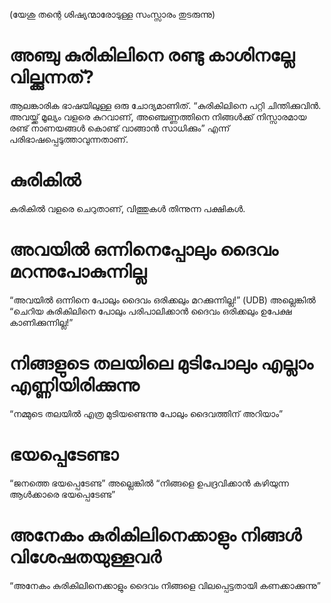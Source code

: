 (യേശു തന്റെ ശിഷ്യന്മാരോടുള്ള സംസ്സാരം തുടരുന്നു)
# അഞ്ചു കുരികിലിനെ രണ്ടു കാശിനല്ലേ വില്ക്കുന്നത്?
ആലങ്കാരിക ഭാഷയിലുള്ള ഒരു ചോദ്യമാണിത്. “കുരികിലിനെ പറ്റി ചിന്തിക്കുവിൻ. അവയ്ക്ക് മൂല്യം വളരെ കുറവാണ്, അഞ്ചെണ്ണത്തിനെ നിങ്ങൾക്ക് നിസ്സാരമായ രണ്ട് നാണയങ്ങൾ കൊണ്ട് വാങ്ങാൻ സാധിക്കും” എന്ന് പരിഭാഷപ്പെടുത്താവുന്നതാണ്.
# കുരികിൽ
കുരികിൽ വളരെ ചെറുതാണ്, വിത്തുകൾ തിന്നുന്ന പക്ഷികൾ.
# അവയിൽ ഒന്നിനെപ്പോലും ദൈവം മറന്നുപോകുന്നില്ല
“അവയിൽ ഒന്നിനെ പോലും ദൈവം ഒരിക്കലും മറക്കുന്നില്ല!” (UDB) അല്ലെങ്കിൽ “ചെറിയ കുരികിലിനെ പോലും പരിപാലിക്കാൻ ദൈവം ഒരിക്കലും  ഉപേക്ഷ കാണിക്കുന്നില്ല!”
# നിങ്ങളുടെ തലയിലെ മുടിപോലും എല്ലാം എണ്ണിയിരിക്കുന്നു
“നമ്മുടെ തലയിൽ എത്ര മുടിയണ്ടെന്നു പോലും ദൈവത്തിന് അറിയാം”
# ഭയപ്പെടേണ്ടാ
“ജനത്തെ ഭയപ്പെടേണ്ട” അല്ലെങ്കിൽ “നിങ്ങളെ ഉപദ്രവിക്കാൻ കഴിയുന്ന ആൾക്കാരെ ഭയപ്പെടേണ്ട”
# അനേകം കുരികിലിനെക്കാളും നിങ്ങൾ വിശേഷതയുള്ളവർ
“അനേകം കുരികിലിനെക്കാളും ദൈവം നിങ്ങളെ വിലപ്പെട്ടതായി കണക്കാക്കുന്നു”
